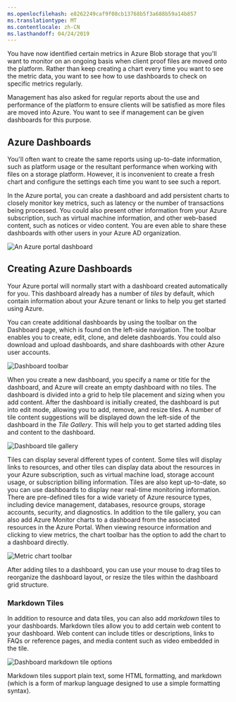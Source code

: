 ```yaml
---
ms.openlocfilehash: e8262249caf9f08cb13768b5f3a688b59a14b857
ms.translationtype: MT
ms.contentlocale: zh-CN
ms.lasthandoff: 04/24/2019
---
```

You have now identified certain metrics in Azure Blob storage that you'll want to monitor on an ongoing basis when client proof files are moved onto the platform. Rather than keep creating a chart every time you want to see the metric data, you want to see how to use dashboards to check on specific metrics regularly.

Management has also asked for regular reports about the use and performance of the platform to ensure clients will be satisfied as more files are moved into Azure. You want to see if management can be given dashboards for this purpose.

## <a name="azure-dashboards"></a>Azure Dashboards

You'll often want to create the same reports using up-to-date information, such as platform usage or the resultant performance when working with files on a storage platform. However, it is inconvenient to create a fresh chart and configure the settings each time you want to see such a report. 

In the Azure portal, you can create a dashboard and add persistent charts to closely monitor key metrics, such as latency or the number of transactions being processed. You could also present other information from your Azure subscription, such as virtual machine information, and other web-based content, such as notices or video content. You are even able to share these dashboards with other users in your Azure AD organization.

![An Azure portal dashboard](../media/4-azure-portal-dashboard.PNG)

## <a name="creating-azure-dashboards"></a>Creating Azure Dashboards

Your Azure portal will normally start with a dashboard created automatically for you. This dashboard already has a number of *tiles* by default, which contain information about your Azure tenant or links to help you get started using Azure.

You can create additional dashboards by using the toolbar on the Dashboard page, which is found on the left-side navigation. The toolbar enables you to create, edit, clone, and delete dashboards. You could also download and upload dashboards, and share dashboards with other Azure user accounts.

![Dashboard toolbar](../media/4-dashboard-toolbar.PNG)

When you create a new dashboard, you specify a name or title for the dashboard, and Azure will create an empty dashboard with no tiles. The dashboard is divided into a grid to help tile placement and sizing when you add content. After the dashboard is initially created, the dashboard is put into edit mode, allowing you to add, remove, and resize tiles. A number of tile content suggestions will be displayed down the left-side of the dashboard in the *Tile Gallery*. This will help you to get started adding tiles and content to the dashboard. 

![Dashboard tile gallery](../media/4-dashboard-tile-gallery.PNG)

Tiles can display several different types of content. Some tiles will display links to resources, and other tiles can display data about the resources in your Azure subscription, such as virtual machine load, storage account usage, or subscription billing information. Tiles are also kept up-to-date, so you can use dashboards to display near real-time monitoring information. There are pre-defined tiles for a wide variety of Azure resource types, including device management, databases, resource groups, storage accounts, security, and diagnostics. In addition to the tile gallery, you can also add Azure Monitor charts to a dashboard from the associated resources in the Azure Portal. When viewing resource information and clicking to view metrics, the chart toolbar has the option to add the chart to a dashboard directly.

![Metric chart toolbar](../media/4-metric-chart-toolbar.PNG)

After adding tiles to a dashboard, you can use your mouse to drag tiles to reorganize the dashboard layout, or resize the tiles within the dashboard grid structure.

### <a name="markdown-tiles"></a>Markdown Tiles

In addition to resource and data tiles, you can also add *markdown* tiles to your dashboards. Markdown tiles allow you to add certain web content to your dashboard. Web content can include titles or descriptions, links to FAQs or reference pages, and media content such as video embedded in the tile.

![Dashboard markdown tile options](../media/4-markdown-tile-options.PNG)

Markdown tiles support plain text, some HTML formatting, and markdown (which is a form of markup language designed to use a simple formatting syntax).

